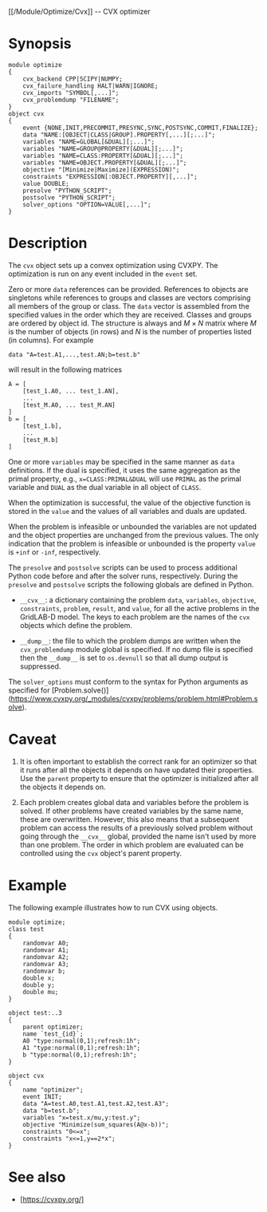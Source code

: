 [[/Module/Optimize/Cvx]] -- CVX optimizer

# Synopsis

~~~
module optimize
{
    cvx_backend CPP|SCIPY|NUMPY;
    cvx_failure_handling HALT|WARN|IGNORE;
    cvx_imports "SYMBOL[,...]";
    cvx_problemdump "FILENAME";
}
object cvx
{
    event {NONE,INIT,PRECOMMIT,PRESYNC,SYNC,POSTSYNC,COMMIT,FINALIZE};
    data "NAME:[OBJECT|CLASS|GROUP].PROPERTY[,...][;...]";
    variables "NAME=GLOBAL[&DUAL][;...]";
    variables "NAME=GROUP@PROPERTY[&DUAL][;...]";
    variables "NAME=CLASS:PROPERTY[&DUAL][;...]";
    variables "NAME=OBJECT.PROPERTY[&DUAL][;...]";
    objective "[Minimize|Maximize](EXPRESSION)";
    constraints "EXPRESSION[:OBJECT.PROPERTY][,...]";
    value DOUBLE;
    presolve "PYTHON_SCRIPT";
    postsolve "PYTHON_SCRIPT";
    solver_options "OPTION=VALUE[,...]";
}
~~~

# Description

The `cvx` object sets up a convex optimization using CVXPY.  The optimization
is run on any event included in the `event` set.  

Zero or more `data` references can be provided. References to objects are
singletons while references to groups and classes are vectors comprising all
members of the group or class. The `data` vector is assembled from the
specified values in the order which they are received. Classes and groups are
ordered by object id. The structure is always and $M \times N$ matrix where
$M$ is the number of objects (in rows) and $N$ is the number of properties
listed (in columns).  For example

    data "A=test.A1,...,test.AN;b=test.b"

will result in the following matrices

    A = [
        [test_1.A0, ... test_1.AN],
        ...
        [test_M.A0, ... test_M.AN]
    ]
    b = [
        [test_1.b],
        ...
        [test_M.b]
    ]

One or more `variables` may be specified in the same manner as `data`
definitions. If the dual is specified, it uses the same aggregation as the
primal property, e.g., `x=CLASS:PRIMAL&DUAL` will use `PRIMAL` as the primal
variable and `DUAL` as the dual variable in all object of `CLASS`. 

When the optimization is successful, the value of the objective function is
stored in the `value` and the values of all variables and duals are updated.

When the problem is infeasible or unbounded the variables are not updated and
the object properties are unchanged from the previous values. The only
indication that the problem is infeasible or unbounded is the property
`value` is `+inf` or `-inf`, respectively.

The `presolve` and `postsolve` scripts can be used to process additional
Python code before and after the solver runs, respectively.  During the
`presolve` and `postsolve` scripts the following globals are defined in
Python.

* `__cvx__`: a dictionary containing the problem `data`, `variables`,
  `objective`, `constraints`, `problem`, `result`, and `value`, for all the
  active problems in the GridLAB-D model. The keys to each problem are the
  names of the `cvx` objects which define the problem.

* `__dump__`: the file to which the problem dumps are written when the
  `cvx_problemdump` module global is specified. If no dump file is specified
  then the `__dump__` is set to `os.devnull` so that all dump output is suppressed.

The `solver_options` must conform to the syntax for Python arguments as
specified for [Problem.solve()]
(https://www.cvxpy.org/_modules/cvxpy/problems/problem.html#Problem.solve).

# Caveat

1. It is often important to establish the correct rank for an optimizer so that
it runs after all the objects it depends on have updated their properties.
Use the `parent` property to ensure that the optimizer is initialized after
all the objects it depends on.

2. Each problem creates global data and variables before the problem is
solved. If other problems have created variables by the same name, these are
overwritten. However, this also means that a subsequent problem can access
the results of a previously solved problem without going through the
`__cvx__` global, provided the name isn't used by more than one problem. The
order in which problem are evaluated can be controlled using the `cvx`
object's parent property.

# Example

The following example illustrates how to run CVX using objects.

~~~
module optimize;
class test
{
    randomvar A0;
    randomvar A1;
    randomvar A2;
    randomvar A3;
    randomvar b;
    double x;
    double y;
    double mu;
}

object test:..3
{
    parent optimizer;
    name `test_{id}`;
    A0 "type:normal(0,1);refresh:1h";
    A1 "type:normal(0,1);refresh:1h";
    b "type:normal(0,1);refresh:1h";
}

object cvx 
{
    name "optimizer";
    event INIT;
    data "A=test.A0,test.A1,test.A2,test.A3";
    data "b=test.b";
    variables "x=test.x/mu,y:test.y";
    objective "Minimize(sum_squares(A@x-b))";
    constraints "0<=x";
    constraints "x<=1,y==2*x";
}
~~~

# See also 

* [https://cvxpy.org/]